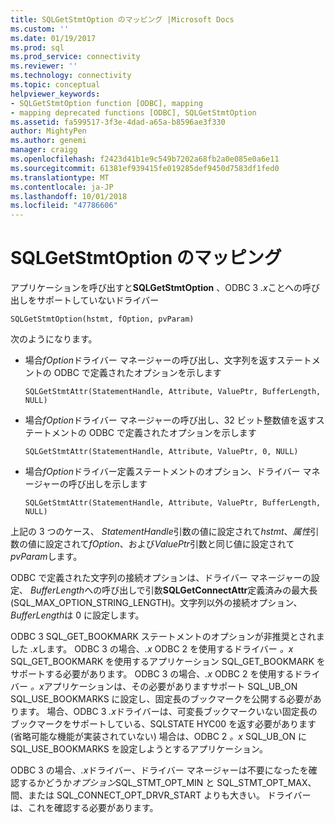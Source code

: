 ```yaml
---
title: SQLGetStmtOption のマッピング |Microsoft Docs
ms.custom: ''
ms.date: 01/19/2017
ms.prod: sql
ms.prod_service: connectivity
ms.reviewer: ''
ms.technology: connectivity
ms.topic: conceptual
helpviewer_keywords:
- SQLGetStmtOption function [ODBC], mapping
- mapping deprecated functions [ODBC], SQLGetStmtOption
ms.assetid: fa599517-3f3e-4dad-a65a-b8596ae3f330
author: MightyPen
ms.author: genemi
manager: craigg
ms.openlocfilehash: f2423d41b1e9c549b7202a68fb2a0e085e0a6e11
ms.sourcegitcommit: 61381ef939415fe019285def9450d7583df1fed0
ms.translationtype: MT
ms.contentlocale: ja-JP
ms.lasthandoff: 10/01/2018
ms.locfileid: "47786606"
---
```

# <a name="sqlgetstmtoption-mapping"></a>SQLGetStmtOption のマッピング
アプリケーションを呼び出すと**SQLGetStmtOption** 、ODBC 3 *.x*ことへの呼び出しをサポートしていないドライバー  
  
```  
SQLGetStmtOption(hstmt, fOption, pvParam)  
```  
  
 次のようになります。  
  
-   場合*fOption*ドライバー マネージャーの呼び出し、文字列を返すステートメントの ODBC で定義されたオプションを示します  
  
    ```  
    SQLGetStmtAttr(StatementHandle, Attribute, ValuePtr, BufferLength, NULL)  
    ```  
  
-   場合*fOption*ドライバー マネージャーの呼び出し、32 ビット整数値を返すステートメントの ODBC で定義されたオプションを示します  
  
    ```  
    SQLGetStmtAttr(StatementHandle, Attribute, ValuePtr, 0, NULL)  
    ```  
  
-   場合*fOption*ドライバー定義ステートメントのオプション、ドライバー マネージャーの呼び出しを示します  
  
    ```  
    SQLGetStmtAttr(StatementHandle, Attribute, ValuePtr, BufferLength, NULL)  
    ```  
  
 上記の 3 つのケース、 *StatementHandle*引数の値に設定されて*hstmt*、*属性*引数の値に設定されて*fOption*、および*ValuePtr*引数と同じ値に設定されて*pvParam*します。  
  
 ODBC で定義された文字列の接続オプションは、ドライバー マネージャーの設定、 *BufferLength*への呼び出しで引数**SQLGetConnectAttr**定義済みの最大長 (SQL_MAX_OPTION_STRING_LENGTH)。文字列以外の接続オプション、 *BufferLength*は 0 に設定します。  
  
 ODBC 3 SQL_GET_BOOKMARK ステートメントのオプションが非推奨とされました *.x*します。 ODBC 3 の場合、*.x* ODBC 2 を使用するドライバー *。x* SQL_GET_BOOKMARK を使用するアプリケーション SQL_GET_BOOKMARK をサポートする必要があります。 ODBC 3 の場合、*.x* ODBC 2 を使用するドライバー *。x*アプリケーションは、その必要がありますサポート SQL_UB_ON SQL_USE_BOOKMARKS に設定し、固定長のブックマークを公開する必要があります。 場合、ODBC 3 *.x*ドライバーは、可変長ブックマークいない固定長のブックマークをサポートしている、SQLSTATE HYC00 を返す必要があります (省略可能な機能が実装されていない) 場合は、ODBC 2 *。x* SQL_UB_ON に SQL_USE_BOOKMARKS を設定しようとするアプリケーション。  
  
 ODBC 3 の場合、*.x*ドライバー、ドライバー マネージャーは不要になったを確認するかどうか*オプション*SQL_STMT_OPT_MIN と SQL_STMT_OPT_MAX、間、または SQL_CONNECT_OPT_DRVR_START よりも大きい。 ドライバーは、これを確認する必要があります。
